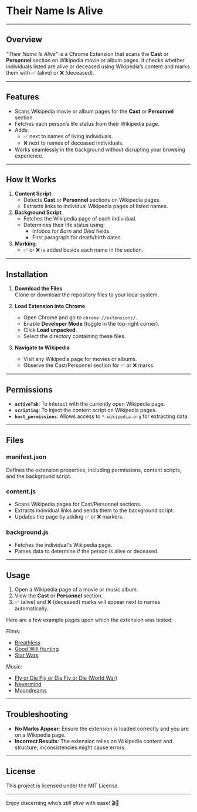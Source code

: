 # **Their Name Is Alive**  

---

## **Overview**  
*"Their Name Is Alive"* is a Chrome Extension that scans the **Cast** or **Personnel** section on Wikipedia movie or album pages. It checks whether individuals listed are alive or deceased using Wikipedia’s content and marks them with ✅ (alive) or ❌ (deceased).

---

## **Features**  
- Scans Wikipedia movie or album pages for the **Cast** or **Personnel** section.  
- Fetches each person’s life status from their Wikipedia page.  
- Adds:  
  - ✅ next to names of living individuals.  
  - ❌ next to names of deceased individuals.  
- Works seamlessly in the background without disrupting your browsing experience.

---

## **How It Works**  
1. **Content Script**:  
   - Detects **Cast** or **Personnel** sections on Wikipedia pages.  
   - Extracts links to individual Wikipedia pages of listed names.  
2. **Background Script**:  
   - Fetches the Wikipedia page of each individual.  
   - Determines their life status using:  
     - Infobox for *Born* and *Died* fields.  
     - First paragraph for death/birth dates.  
3. **Marking**:  
   - ✅ or ❌ is added beside each name in the section.

---

## **Installation**  

1. **Download the Files**  
   Clone or download the repository files to your local system.  

2. **Load Extension into Chrome**  
   - Open Chrome and go to `chrome://extensions/`.  
   - Enable **Developer Mode** (toggle in the top-right corner).  
   - Click **Load unpacked**.  
   - Select the directory containing these files.  

3. **Navigate to Wikipedia**  
   - Visit any Wikipedia page for movies or albums.  
   - Observe the Cast/Personnel section for ✅ or ❌ marks.  

---

## **Permissions**  
- **`activeTab`**: To interact with the currently open Wikipedia page.  
- **`scripting`**: To inject the content script on Wikipedia pages.  
- **`host_permissions`**: Allows access to `*.wikipedia.org` for extracting data.

---

## **Files**  

### **manifest.json**  
Defines the extension properties, including permissions, content scripts, and the background script.

### **content.js**  
- Scans Wikipedia pages for Cast/Personnel sections.  
- Extracts individual links and sends them to the background script.  
- Updates the page by adding ✅ or ❌ markers.

### **background.js**  
- Fetches the individual's Wikipedia page.  
- Parses data to determine if the person is alive or deceased.

---

## **Usage**  
1. Open a Wikipedia page of a movie or music album.  
2. View the **Cast** or **Personnel** section.  
3. ✅ (alive) and ❌ (deceased) marks will appear next to names automatically.

Here are a few example pages upon which the extension was tested:

Films:
- [Breathless](https://en.wikipedia.org/wiki/Breathless_(1960_film)#Cast)
- [Good Will Hunting](https://en.wikipedia.org/wiki/Good_Will_Hunting#Cast)
- [Star Wars](https://en.wikipedia.org/wiki/Star_Wars_(film)#Cast)

Music:
- [Fly or Die Fly or Die Fly or Die (World War)](https://en.wikipedia.org/wiki/Fly_or_Die_Fly_or_Die_Fly_or_Die_(World_War)#Personnel)
- [Nevermind](https://en.wikipedia.org/wiki/Nevermind#Personnel)
- [Moondreams](https://en.wikipedia.org/wiki/Moondreams_(Walter_Wanderley_album)#Personnel)

---

## **Troubleshooting**  
- **No Marks Appear**: Ensure the extension is loaded correctly and you are on a Wikipedia page.  
- **Incorrect Results**: The extension relies on Wikipedia content and structure; inconsistencies might cause errors.  

---

## **License**  
This project is licensed under the MIT License.

---

Enjoy discerning who’s *still alive* with ease! 🎬🎵